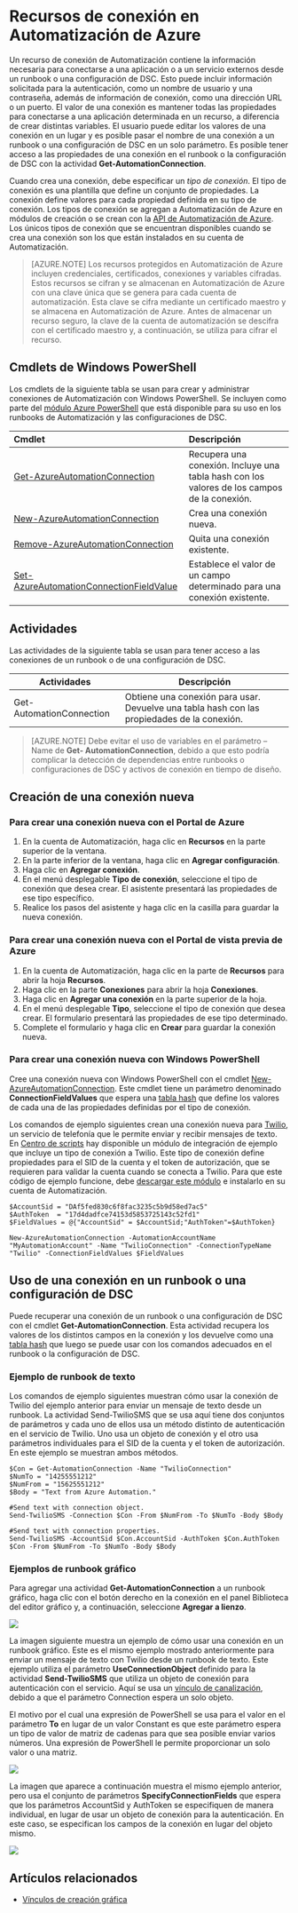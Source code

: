 <properties 
   pageTitle="Recursos de conexión en Automatización de Azure | Microsoft Azure"
   description="Los activos de conexión en Automatización de Azure contienen la información necesaria para conectarse a una aplicación o a un servicio externo desde un runbook o una configuración de DSC. En este artículo se explican los detalles de las conexiones y cómo trabajar con ellas en la creación de texto y de gráficos."
   services="automation"
   documentationCenter=""
   authors="bwren"
   manager="stevenka"
   editor="tysonn" />
<tags 
   ms.service="automation"
   ms.devlang="na"
   ms.topic="article"
   ms.tgt_pltfrm="na"
   ms.workload="infrastructure-services"
   ms.date="01/27/2016"
   ms.author="bwren" />

# Recursos de conexión en Automatización de Azure

Un recurso de conexión de Automatización contiene la información necesaria para conectarse a una aplicación o a un servicio externos desde un runbook o una configuración de DSC. Esto puede incluir información solicitada para la autenticación, como un nombre de usuario y una contraseña, además de información de conexión, como una dirección URL o un puerto. El valor de una conexión es mantener todas las propiedades para conectarse a una aplicación determinada en un recurso, a diferencia de crear distintas variables. El usuario puede editar los valores de una conexión en un lugar y es posible pasar el nombre de una conexión a un runbook o una configuración de DSC en un solo parámetro. Es posible tener acceso a las propiedades de una conexión en el runbook o la configuración de DSC con la actividad **Get-AutomationConnection**.

Cuando crea una conexión, debe especificar un *tipo de conexión*. El tipo de conexión es una plantilla que define un conjunto de propiedades. La conexión define valores para cada propiedad definida en su tipo de conexión. Los tipos de conexión se agregan a Automatización de Azure en módulos de creación o se crean con la [API de Automatización de Azure](http://msdn.microsoft.com/library/azure/mt163818.aspx). Los únicos tipos de conexión que se encuentran disponibles cuando se crea una conexión son los que están instalados en su cuenta de Automatización.

>[AZURE.NOTE] Los recursos protegidos en Automatización de Azure incluyen credenciales, certificados, conexiones y variables cifradas. Estos recursos se cifran y se almacenan en Automatización de Azure con una clave única que se genera para cada cuenta de automatización. Esta clave se cifra mediante un certificado maestro y se almacena en Automatización de Azure. Antes de almacenar un recurso seguro, la clave de la cuenta de automatización se descifra con el certificado maestro y, a continuación, se utiliza para cifrar el recurso.

## Cmdlets de Windows PowerShell

Los cmdlets de la siguiente tabla se usan para crear y administrar conexiones de Automatización con Windows PowerShell. Se incluyen como parte del [módulo Azure PowerShell](../powershell-install-configure.md) que está disponible para su uso en los runbooks de Automatización y las configuraciones de DSC.

|Cmdlet|Descripción|
|:---|:---|
|[Get-AzureAutomationConnection](http://msdn.microsoft.com/library/dn921828.aspx)|Recupera una conexión. Incluye una tabla hash con los valores de los campos de la conexión.|
|[New-AzureAutomationConnection](http://msdn.microsoft.com/library/dn921825.aspx)|Crea una conexión nueva.|
|[Remove-AzureAutomationConnection](http://msdn.microsoft.com/library/dn921827.aspx)|Quita una conexión existente.|
|[Set-AzureAutomationConnectionFieldValue](http://msdn.microsoft.com/library/dn921826.aspx)|Establece el valor de un campo determinado para una conexión existente.|

## Actividades

Las actividades de la siguiente tabla se usan para tener acceso a las conexiones de un runbook o de una configuración de DSC.

|Actividades|Descripción|
|---|---|
|Get-AutomationConnection|Obtiene una conexión para usar. Devuelve una tabla hash con las propiedades de la conexión.|

>[AZURE.NOTE] Debe evitar el uso de variables en el parámetro –Name de **Get- AutomationConnection**, debido a que esto podría complicar la detección de dependencias entre runbooks o configuraciones de DSC y activos de conexión en tiempo de diseño.

## Creación de una conexión nueva

### Para crear una conexión nueva con el Portal de Azure

1. En la cuenta de Automatización, haga clic en **Recursos** en la parte superior de la ventana.
1. En la parte inferior de la ventana, haga clic en **Agregar configuración**.
1. Haga clic en **Agregar conexión**.
2. En el menú desplegable **Tipo de conexión**, seleccione el tipo de conexión que desea crear. El asistente presentará las propiedades de ese tipo específico.
1. Realice los pasos del asistente y haga clic en la casilla para guardar la nueva conexión.


### Para crear una conexión nueva con el Portal de vista previa de Azure

1. En la cuenta de Automatización, haga clic en la parte de **Recursos** para abrir la hoja **Recursos**.
1. Haga clic en la parte **Conexiones** para abrir la hoja **Conexiones**.
1. Haga clic en **Agregar una conexión** en la parte superior de la hoja.
2. En el menú desplegable **Tipo**, seleccione el tipo de conexión que desea crear. El formulario presentará las propiedades de ese tipo determinado.
1. Complete el formulario y haga clic en **Crear** para guardar la conexión nueva.



### Para crear una conexión nueva con Windows PowerShell

Cree una conexión nueva con Windows PowerShell con el cmdlet [New-AzureAutomationConnection](http://msdn.microsoft.com/library/dn921825.aspx). Este cmdlet tiene un parámetro denominado **ConnectionFieldValues** que espera una [tabla hash](http://technet.microsoft.com/library/hh847780.aspx) que define los valores de cada una de las propiedades definidas por el tipo de conexión.


Los comandos de ejemplo siguientes crean una conexión nueva para [Twilio](http://www.twilio.com), un servicio de telefonía que le permite enviar y recibir mensajes de texto. En [Centro de scripts](http://gallery.technet.microsoft.com/scriptcenter/Twilio-PowerShell-Module-8a8bfef8) hay disponible un módulo de integración de ejemplo que incluye un tipo de conexión a Twilio. Este tipo de conexión define propiedades para el SID de la cuenta y el token de autorización, que se requieren para validar la cuenta cuando se conecta a Twilio. Para que este código de ejemplo funcione, debe [descargar este módulo](http://gallery.technet.microsoft.com/scriptcenter/Twilio-PowerShell-Module-8a8bfef8) e instalarlo en su cuenta de Automatización.

	$AccountSid = "DAf5fed830c6f8fac3235c5b9d58ed7ac5"
	$AuthToken  = "17d4dadfce74153d5853725143c52fd1"
	$FieldValues = @{"AccountSid" = $AccountSid;"AuthToken"=$AuthToken}

	New-AzureAutomationConnection -AutomationAccountName "MyAutomationAccount" -Name "TwilioConnection" -ConnectionTypeName "Twilio" -ConnectionFieldValues $FieldValues


## Uso de una conexión en un runbook o una configuración de DSC

Puede recuperar una conexión de un runbook o una configuración de DSC con el cmdlet **Get-AutomationConnection**. Esta actividad recupera los valores de los distintos campos en la conexión y los devuelve como una [tabla hash](http://go.microsoft.com/fwlink/?LinkID=324844) que luego se puede usar con los comandos adecuados en el runbook o la configuración de DSC.

### Ejemplo de runbook de texto
Los comandos de ejemplo siguientes muestran cómo usar la conexión de Twilio del ejemplo anterior para enviar un mensaje de texto desde un runbook. La actividad Send-TwilioSMS que se usa aquí tiene dos conjuntos de parámetros y cada uno de ellos usa un método distinto de autenticación en el servicio de Twilio. Uno usa un objeto de conexión y el otro usa parámetros individuales para el SID de la cuenta y el token de autorización. En este ejemplo se muestran ambos métodos.

	$Con = Get-AutomationConnection -Name "TwilioConnection"
	$NumTo = "14255551212"
	$NumFrom = "15625551212"
	$Body = "Text from Azure Automation."

	#Send text with connection object.
	Send-TwilioSMS -Connection $Con -From $NumFrom -To $NumTo -Body $Body

	#Send text with connection properties.
	Send-TwilioSMS -AccountSid $Con.AccountSid -AuthToken $Con.AuthToken $Con -From $NumFrom -To $NumTo -Body $Body

### Ejemplos de runbook gráfico

Para agregar una actividad **Get-AutomationConnection** a un runbook gráfico, haga clic con el botón derecho en la conexión en el panel Biblioteca del editor gráfico y, a continuación, seleccione **Agregar a lienzo**.

![](media/automation-connections/connection-add-canvas.png)

La imagen siguiente muestra un ejemplo de cómo usar una conexión en un runbook gráfico. Este es el mismo ejemplo mostrado anteriormente para enviar un mensaje de texto con Twilio desde un runbook de texto. Este ejemplo utiliza el parámetro **UseConnectionObject** definido para la actividad **Send-TwilioSMS** que utiliza un objeto de conexión para autenticación con el servicio. Aquí se usa un [vínculo de canalización](automation-graphical-authoring-intro.md#links-and-workflow), debido a que el parámetro Connection espera un solo objeto.

El motivo por el cual una expresión de PowerShell se usa para el valor en el parámetro **To** en lugar de un valor Constant es que este parámetro espera un tipo de valor de matriz de cadenas para que sea posible enviar varios números. Una expresión de PowerShell le permite proporcionar un solo valor o una matriz.

![](media/automation-connections/get-connection-object.png)

La imagen que aparece a continuación muestra el mismo ejemplo anterior, pero usa el conjunto de parámetros **SpecifyConnectionFields** que espera que los parámetros AccountSid y AuthToken se especifiquen de manera individual, en lugar de usar un objeto de conexión para la autenticación. En este caso, se especifican los campos de la conexión en lugar del objeto mismo.

![](media/automation-connections/get-connection-properties.png)



## Artículos relacionados

- [Vínculos de creación gráfica](automation-graphical-authoring-intro.md#links-and-workflow)
 

<!---HONumber=AcomDC_0128_2016-->